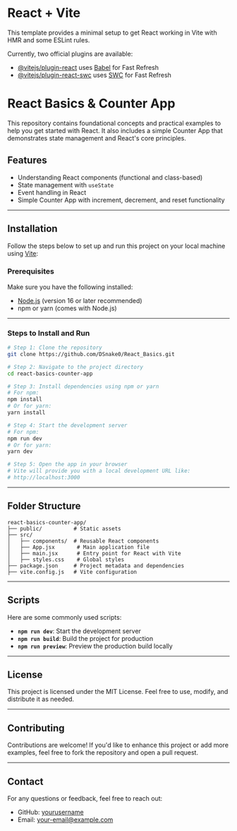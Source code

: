 # React + Vite

This template provides a minimal setup to get React working in Vite with HMR and some ESLint rules.

Currently, two official plugins are available:

- [@vitejs/plugin-react](https://github.com/vitejs/vite-plugin-react/blob/main/packages/plugin-react/README.md) uses [Babel](https://babeljs.io/) for Fast Refresh
- [@vitejs/plugin-react-swc](https://github.com/vitejs/vite-plugin-react-swc) uses [SWC](https://swc.rs/) for Fast Refresh


# React Basics & Counter App

This repository contains foundational concepts and practical examples to help you get started with React. It also includes a simple Counter App that demonstrates state management and React's core principles.

## Features
- Understanding React components (functional and class-based)
- State management with `useState`
- Event handling in React
- Simple Counter App with increment, decrement, and reset functionality

---

## Installation
Follow the steps below to set up and run this project on your local machine using [Vite](https://vitejs.dev/):

### Prerequisites
Make sure you have the following installed:
- [Node.js](https://nodejs.org/) (version 16 or later recommended)
- npm or yarn (comes with Node.js)

---

### Steps to Install and Run
```bash
# Step 1: Clone the repository
git clone https://github.com/DSnake0/React_Basics.git

# Step 2: Navigate to the project directory
cd react-basics-counter-app

# Step 3: Install dependencies using npm or yarn
# For npm:
npm install
# Or for yarn:
yarn install

# Step 4: Start the development server
# For npm:
npm run dev
# Or for yarn:
yarn dev

# Step 5: Open the app in your browser
# Vite will provide you with a local development URL like:
# http://localhost:3000
```

---

## Folder Structure
```plaintext
react-basics-counter-app/
├── public/          # Static assets
├── src/
│   ├── components/  # Reusable React components
│   ├── App.jsx       # Main application file
│   ├── main.jsx      # Entry point for React with Vite
│   ├── styles.css    # Global styles
├── package.json     # Project metadata and dependencies
├── vite.config.js   # Vite configuration
```

---

## Scripts
Here are some commonly used scripts:
- **`npm run dev`**: Start the development server
- **`npm run build`**: Build the project for production
- **`npm run preview`**: Preview the production build locally

---

## License
This project is licensed under the MIT License. Feel free to use, modify, and distribute it as needed.

---

## Contributing
Contributions are welcome! If you'd like to enhance this project or add more examples, feel free to fork the repository and open a pull request.

---

## Contact
For any questions or feedback, feel free to reach out:
- GitHub: [yourusername](https://github.com/yourusername)
- Email: your-email@example.com
